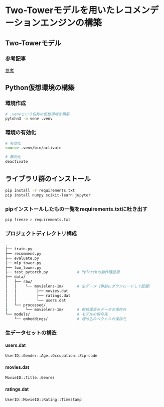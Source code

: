 # Two-Towerモデルを用いたレコメンデーションエンジンの構築
## Two-Towerモデル
### 参考記事
[参考](https://note.com/kokopelli_inc/n/nd89c1b89b741)

## Python仮想環境の構築
### 環境作成
```bash
# .venvという名称の仮想環境を構築
pytohn3 -m venv .venv
```

### 環境の有効化
```bash
# 有効化
source .venv/bin/activate

# 無効化
deactivate
```

## ライブラリ群のインストール
```bash
pip install -r requirements.txt
pip install numpy scikit-learn jupyter
```

### pipインストールしたもの一覧をrequirements.txtに吐き出す
```bash
pip freeze > requirements.txt
```

### プロジェクトディレクトリ構成
```bash
.
├── train.py
├── recommend.py
├── evaluate.py
├── mlp_tower.py
├── two_tower.py
├── test_pytorch.py             # PyTorchの動作確認用 
├── data/
│   ├── raw/
│   │    └── movielens-1m/      # 生データ（事前にダウンロードして配置）
│   │         ├── movies.dat
│   │         ├── ratings.dat
│   │         └── users.dat
│   └── processed/              
|        └── movielens-1m/      # 前処理済みデータの保存先
└── models/                     # モデルの保存先
    └── embeddings/             # 埋め込みベクトルの保存先
```

### 生データセットの構造
#### users.dat
```bash
UserID::Gender::Age::Occupation::Zip-code
```

#### movies.dat
```bash
MovieID::Title::Genres
```

#### ratings.dat
```bash
UserID::MovieID::Rating::Timestamp
```